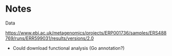 # Notes

Data

<https://www.ebi.ac.uk/metagenomics/projects/ERP001736/samples/ERS488769/runs/ERR599031/results/versions/2.0>

- Could download functional analysis (Go annotation?)






